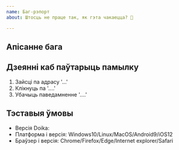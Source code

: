 ```yaml
---
name: Баг-рэпорт
about: Штосць не праце так, як гэта чакаецца? 🐞

---
```


<!-- ⚠️Перад стварэннем рэпорта праверце па ключавым словам: магчыма ўжо ёсць рэпорт пра дадзены баг. Калі вы зеайшлі такі рэпорт -- дадайце у яго інфармацыю пра ваш выпадак замест таго, каб ствараць новы issue -->

## Апісанне бага

<!-- Што працуе не так? -->

## Дзеянні каб паўтарыць памылку

1. Зайсці па адрасу '...'
2. Клікнуць па '....'
3. Убачыць паведамненне '....'

<!-- Тут можна дадаць скрыншоты і іншыя дэталі -->

## Тэставыя ўмовы

- Версія Doika: 
- Платформа і версія: Windows10/Linux/MacOS/Android9/iOS12
- Браўзер і версія: Chrome/Firefox/Edge/Internet explorer/Safari

